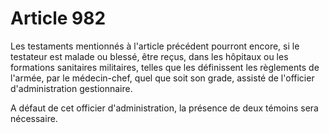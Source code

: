 # Article 982

<p>Les testaments mentionnés à l'article précédent pourront encore, si le testateur est malade ou blessé, être reçus, dans les hôpitaux ou les formations sanitaires militaires, telles que les définissent les règlements de l'armée, par le médecin-chef, quel que soit son grade, assisté de l'officier d'administration gestionnaire.</p><p>A défaut de cet officier d'administration, la présence de deux témoins sera nécessaire.</p>